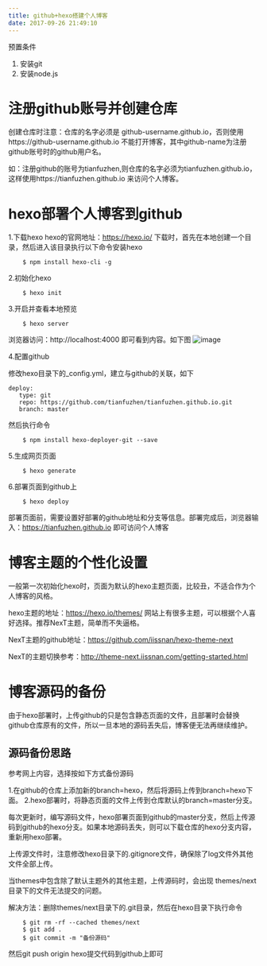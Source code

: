 ```yaml
---
title: github+hexo搭建个人博客
date: 2017-09-26 21:49:10
---
```


预置条件
1. 安装git
2. 安装node.js

# 注册github账号并创建仓库


创建仓库时注意：仓库的名字必须是 github-username.github.io，否则使用https://github-username.github.io 不能打开博客，其中github-name为注册github账号时的github用户名。

如：注册github的账号为tianfuzhen,则仓库的名字必须为tianfuzhen.github.io，这样使用https://tianfuzhen.github.io 来访问个人博客。

# hexo部署个人博客到github

<!--more-->


1.下载hexo
hexo的官网地址：https://hexo.io/
下载时，首先在本地创建一个目录，然后进入该目录执行以下命令安装hexo

``` 
	$ npm install hexo-cli -g
```

2.初始化hexo

```
	$ hexo init
```

3.开启并查看本地预览

```
	$ hexo server 
```

浏览器访问：http://localhost:4000 即可看到内容。如下图
![image](https://user-images.githubusercontent.com/31929148/30928995-c335f27e-a3ef-11e7-9dcb-1e7a4111cdc3.png)

4.配置github

修改hexo目录下的_config.yml，建立与github的关联，如下

```
deploy:
   type: git
   repo: https://github.com/tianfuzhen/tianfuzhen.github.io.git
   branch: master
```
然后执行命令

```
	$ npm install hexo-deployer-git --save
```

5.生成网页页面

```
	$ hexo generate 
```

6.部署页面到github上
 
```
	$ hexo deploy
```

部署页面前，需要设置好部署的github地址和分支等信息。部署完成后，浏览器输入：https://tianfuzhen.github.io 即可访问个人博客

# 博客主题的个性化设置

一般第一次初始化hexo时，页面为默认的hexo主题页面，比较丑，不适合作为个人博客的风格。

hexo主题的地址：https://hexo.io/themes/
网站上有很多主题，可以根据个人喜好选择。推荐NexT主题，简单而不失逼格。

NexT主题的github地址：https://github.com/iissnan/hexo-theme-next

NexT的主题切换参考：http://theme-next.iissnan.com/getting-started.html

# 博客源码的备份

由于hexo部署时，上传github的只是包含静态页面的文件，且部署时会替换github仓库原有的文件，所以一旦本地的源码丢失后，博客便无法再继续维护。

## 源码备份思路

参考网上内容，选择按如下方式备份源码

1.在github的仓库上添加新的branch=hexo，然后将源码上传到branch=hexo下面。
2.hexo部署时，将静态页面的文件上传到仓库默认的branch=master分支。

每次更新时，编写源码文件，hexo部署页面到github的master分支，然后上传源码到github的hexo分支。如果本地源码丢失，则可以下载仓库的hexo分支内容，重新用hexo部署。

上传源文件时，注意修改hexo目录下的.gitignore文件，确保除了log文件外其他文件全部上传。

当themes中包含除了默认主题外的其他主题，上传源码时，会出现 themes/next目录下的文件无法提交的问题。

解决方法：删除themes/next目录下的.git目录，然后在hexo目录下执行命令

```
	$ git rm -rf --cached themes/next
	$ git add .
	$ git commit -m "备份源码"
```

然后git push origin hexo提交代码到github上即可




